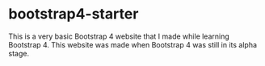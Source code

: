 # bootstrap4-starter
This is a very basic Bootstrap 4 website that I made while learning Bootstrap 4. This website was made when Bootstrap 4 was still in its alpha stage.
